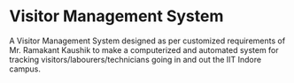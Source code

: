 # Visitor Management System
A Visitor Management System designed as per customized requirements of Mr. Ramakant Kaushik to make a computerized and automated system for tracking visitors/labourers/technicians going in and out the IIT Indore campus.
